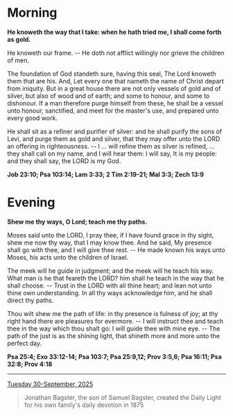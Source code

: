 # Morning

**He knoweth the way that I take: when he hath tried me, I shall come forth as gold.**
 
He knoweth our frame. -- He doth not afflict willingly nor grieve the children of men.
 
The foundation of God standeth sure, having this seal, The Lord knoweth them that are his. And, Let every one that nameth the name of Christ depart from iniquity. But in a great house there are not only vessels of gold and of silver, but also of wood and of earth; and some to honour, and some to dishonour. If a man therefore purge himself from these, he shall be a vessel unto honour, sanctified, and meet for the master's use, and prepared unto every good work.
 
He shall sit as a refiner and purifier of silver: and he shall purify the sons of Levi, and purge them as gold and silver, that they may offer unto the LORD an offering in righteousness. -- I ... will refine them as silver is refined, ... they shall call on my name, and I will hear them: I will say, It is my people: and they shall say, the LORD is my God.  

**Job 23:10; Psa 103:14; Lam 3:33; 2 Tim 2:19-21; Mal 3:3; Zech 13:9**

# Evening

**Shew me thy ways, O Lord; teach me thy paths.**
 
Moses said unto the LORD, I pray thee, if I have found grace in thy sight, shew me now thy way, that I may know thee. And he said, My presence shall go with thee, and I will give thee rest. -- He made known his ways unto Moses, his acts unto the children of Israel.
 
The meek will he guide in judgment; and the meek will he teach his way. What man is he that feareth the LORD? him shall he teach in the way that he shall choose. -- Trust in the LORD with all thine heart; and lean not unto thine own understanding. In all thy ways acknowledge him, and he shall direct thy paths.
 
Thou wilt shew me the path of life: in thy presence is fulness of joy; at thy right hand there are pleasures for evermore. -- I will instruct thee and teach thee in the way which thou shalt go: I will guide thee with mine eye. -- The path of the just is as the shining light, that shineth more and more unto the perfect day.  

**Psa 25:4; Exo 33:12-14; Psa 103:7; Psa 25:9,12; Prov 3:5,6; Psa 16:11; Psa 32:8; Prov 4:18**

---

[Tuesday 30-September, 2025](https://t.me/s/daily_light)

> Jonathan Bagster, the son of Samuel Bagster, created the Daily Light for his own family's daily devotion in 1875

